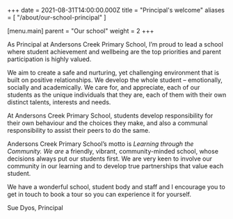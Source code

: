 +++
date = 2021-08-31T14:00:00.000Z
title = "Principal's welcome"
aliases = [ "/about/our-school-principal" ]

[menu.main]
parent = "Our school"
weight = 2
+++

As Principal at Andersons Creek Primary School, I’m proud to lead a school where student achievement and wellbeing are the top priorities and parent participation is highly valued.

We aim to create a safe and nurturing, yet challenging environment that is built on positive relationships. We develop the whole student – emotionally, socially and academically. We care for, and appreciate, each of our students as the unique individuals that they are, each of them with their own distinct talents, interests and needs.

At Andersons Creek Primary School, students develop responsibility for their own behaviour and the choices they make, and also a communal responsibility to assist their peers to do the same.

Andersons Creek Primary School’s motto is *Learning through the Community. We are* a friendly, vibrant, community-minded school, whose decisions always put our students first. We are very keen to involve our community in our learning and to develop true partnerships that value each student.

We have a wonderful school, student body and staff and I encourage you to get in touch to book a tour so you can experience it for yourself.

Sue Dyos, Principal
